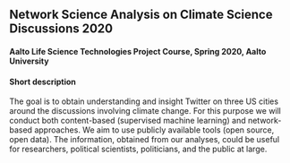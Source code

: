 ## Network Science Analysis on Climate Science Discussions 2020
#### Aalto Life Science Technologies Project Course, Spring 2020, Aalto University

#### Short description
The goal is to obtain understanding and insight Twitter on three US cities around the discussions involving climate change. For this purpose we will conduct both content-based (supervised machine learning) and network-based approaches. We aim to use publicly available tools (open source, open data). The information, obtained from our analyses, could be useful for researchers, political scientists, politicians, and the public at large.


